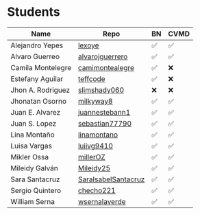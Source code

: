 # Students
|Name|Repo|BN|CVMD
|---|---|---|---|
Alejandro Yepes|[lexoye](https://github.com/lexoye/frontend-bootcamp)|✅|✅|
Alvaro Guerreo|[alvarojguerrero](https://github.com/alvarojguerrero/bootcamp-frontend)|✅|✅|
Camila Montelegre|[camimontealegre](https://github.com/camimontealegre/bootcamp-frontend)|✅|❌|
Estefany Aguilar|[teffcode](https://github.com/teffcode/BOOTCAMP_FRONTEND)|✅|❌|
Jhon A. Rodriguez|[slimshady060](https://github.com/slimshady060/bootcam-frontend)|❌|❌|
Jhonatan Osorno|[milkyway8](https://github.com/milkyway8/Front_End_Bootcamp)|✅|✅|
Juan E. Alvarez|[juannestebann1](https://github.com/juannestebann1/bootcamp-frontend)|✅|✅|
Juan S. Lopez|[sebastian77790](https://github.com/sebastian77790/frontend-bootcamp)|✅|✅|
Lina Montaño|[linamontano](https://github.com/linamontano/FrontEnd_BootCamp)|✅|✅|
Luisa Vargas|[luiivg9410](https://github.com/luiivg9410/frontend-bootcamp)|✅|✅|
Mikler Ossa|[millerOZ](https://github.com/millerOZ/bootcamp-frontend)|✅|✅|
Mileidy Galván|[Mileidy25](https://github.com/Mileidy25/FrontEnd-Bootcamp)|✅|✅|
Sara Santacruz|[SaraIsabelSantacruz](https://github.com/SaraIsabelSantacruz/bootcamp-frontend)|✅|✅|
Sergio Quintero|[checho221](https://github.com/checho221/frontend-bootcamp)|✅|✅|
William Serna|[wsernalaverde](https://github.com/wsernalaverde/frontend-bootcamp)|✅|✅|
